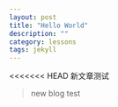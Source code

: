 ```yaml
---
layout: post
title: "Hello World"
description: ""
category: lessons
tags: jekyll
---
```

<<<<<<< HEAD
新文章测试

>new blog test




